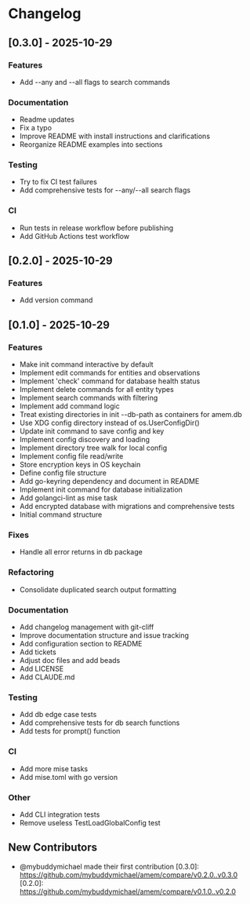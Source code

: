 # Changelog

## [0.3.0] - 2025-10-29

### Features
- Add --any and --all flags to search commands

### Documentation
- Readme updates
- Fix a typo
- Improve README with install instructions and clarifications
- Reorganize README examples into sections

### Testing
- Try to fix CI test failures
- Add comprehensive tests for --any/--all search flags

### CI
- Run tests in release workflow before publishing
- Add GitHub Actions test workflow

## [0.2.0] - 2025-10-29

### Features
- Add version command

## [0.1.0] - 2025-10-29

### Features
- Make init command interactive by default
- Implement edit commands for entities and observations
- Implement 'check' command for database health status
- Implement delete commands for all entity types
- Implement search commands with filtering
- Implement add command logic
- Treat existing directories in init --db-path as containers for amem.db
- Use XDG config directory instead of os.UserConfigDir()
- Update init command to save config and key
- Implement config discovery and loading
- Implement directory tree walk for local config
- Implement config file read/write
- Store encryption keys in OS keychain
- Define config file structure
- Add go-keyring dependency and document in README
- Implement init command for database initialization
- Add golangci-lint as mise task
- Add encrypted database with migrations and comprehensive tests
- Initial command structure

### Fixes
- Handle all error returns in db package

### Refactoring
- Consolidate duplicated search output formatting

### Documentation
- Add changelog management with git-cliff
- Improve documentation structure and issue tracking
- Add configuration section to README
- Add tickets
- Adjust doc files and add beads
- Add LICENSE
- Add CLAUDE.md

### Testing
- Add db edge case tests
- Add comprehensive tests for db search functions
- Add tests for prompt() function

### CI
- Add more mise tasks
- Add mise.toml with go version

### Other
- Add CLI integration tests
- Remove useless TestLoadGlobalConfig test

## New Contributors
* @mybuddymichael made their first contribution
[0.3.0]: https://github.com/mybuddymichael/amem/compare/v0.2.0..v0.3.0
[0.2.0]: https://github.com/mybuddymichael/amem/compare/v0.1.0..v0.2.0

<!-- generated by git-cliff -->
